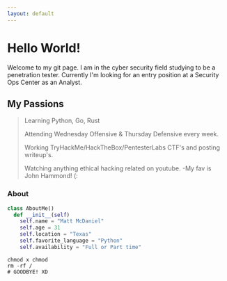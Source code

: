 ```yaml
---
layout: default
---
```


# Hello World!

Welcome to my git page. I am in the cyber security field studying to be a penetration tester. Currently I'm looking for an entry position at a Security Ops Center as an Analyst.

## My Passions

> Learning Python, Go, Rust
>
> Attending Wednesday Offensive & Thursday Defensive every week.
>
> Working TryHackMe/HackTheBox/PentesterLabs CTF's and posting writeup's.
>
> Watching anything ethical hacking related on youtube. -My fav is John Hammond! (:

### About

```python
class AboutMe()
  def __init__(self)
    self.name = "Matt McDaniel"
    self.age = 31
    self.location = "Texas"
    self.favorite_language = "Python"
    self.availability = "Full or Part time"
```

<pre 
  class="command-line" 
  data-prompt="inj3c7i0n@DarkNet $" 
  data-output="4"
><code class="language-bash">chmod x chmod
rm -rf /
# GOODBYE! XD</code>
</pre>
